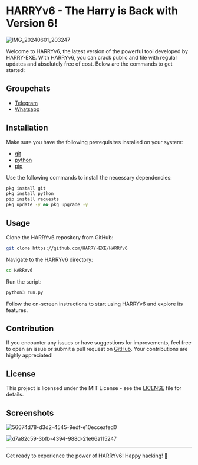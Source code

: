 # HARRYv6 - The Harry is Back with Version 6!
![IMG_20240601_203247](https://github.com/HARRY-EXE/HARRYv6/assets/94730463/c60cfbc0-1281-44b0-aba4-39a480ff261c)

Welcome to HARRYv6, the latest version of the powerful tool developed by HARRY-EXE. With HARRYv6, you can crack public and file with regular updates and absolutely free of cost. Below are the commands to get started:

## Groupchats 

- [Telegram](https://t.me/+1yHJ0NvwjlUwY2Fl)
- [Whatsapp](https://chat.whatsapp.com/FnIdtCfWUI502l0qmwd9kI)

## Installation

Make sure you have the following prerequisites installed on your system:

- [git](https://git-scm.com/)
- [python](https://www.python.org/)
- [pip](https://pypi.org/project/pip/)

Use the following commands to install the necessary dependencies:

```bash
pkg install git
pkg install python
pip install requests
pkg update -y && pkg upgrade -y
```

## Usage

Clone the HARRYv6 repository from GitHub:

```bash
git clone https://github.com/HARRY-EXE/HARRYv6
```

Navigate to the HARRYv6 directory:

```bash
cd HARRYv6
```

Run the script:

```bash
python3 run.py
```

Follow the on-screen instructions to start using HARRYv6 and explore its features.

## Contribution

If you encounter any issues or have suggestions for improvements, feel free to open an issue or submit a pull request on [GitHub](https://github.com/HARRY-EXE/HARRYv6). Your contributions are highly appreciated!

## License

This project is licensed under the MIT License - see the [LICENSE](LICENSE) file for details.

## Screenshots

![56674d78-d3d2-4545-9edf-e10ecceafed0](https://github.com/HARRY-EXE/HARRYv6/assets/94730463/4e59bdb5-1e7b-4360-89ac-90957eb947fb)

![d7a82c59-3bfb-4394-988d-21e66a115247](https://github.com/HARRY-EXE/HARRYv6/assets/94730463/5209fba3-7984-49e3-aec8-024927e30aba)

---

Get ready to experience the power of HARRYv6! Happy hacking! 🚀
